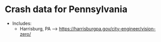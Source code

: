 # Crash data for Pennsylvania
- Includes:
  - Harrisburg, PA --> https://harrisburgpa.gov/city-engineer/vision-zero/
  
